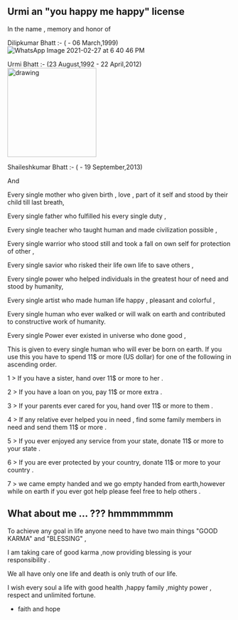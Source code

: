 Urmi an "you happy me happy" license
----------------------------------------


In the name , memory and honor of

Dilipkumar Bhatt :- ( - 06 March,1999)
![WhatsApp Image 2021-02-27 at 6 40 46 PM](https://user-images.githubusercontent.com/17675389/121989482-d7e9ce00-cdb9-11eb-9b4e-1daf11b4f820.jpeg)

Urmi Bhatt :- (23 August,1992 - 22 April,2012)
<img src="https://user-images.githubusercontent.com/17675389/121990768-f8b32300-cdbb-11eb-8214-a5ed89ae3d63.jpg" alt="drawing" width="200" hight="200"/>



Shaileshkumar Bhatt :- ( - 19 September,2013)


And


Every single mother who given birth , love , part of it self and stood by their child till last breath,

Every single father who fulfilled his every single duty ,

Every single teacher who taught human and made civilization possible ,

Every single warrior who stood still and took a fall on own self for protection of other ,

Every single savior who risked their life own life to save others ,

Every single power who helped individuals in the greatest hour of need and stood by humanity,

Every single artist who made human life happy , pleasant and colorful ,

Every single human who ever walked or will walk on earth and contributed to constructive work of humanity.

Every single Power ever existed in universe who done good ,

This is given to every single human who will ever be born on earth. If you use this you have to spend 11$ or more (US dollar) for one of the following in ascending order.


1 > If you have a sister, hand over 11$ or more to her .

2 > If you have a loan on you, pay 11$ or more extra .

3 > If your parents ever cared for you, hand over 11$ or more to them .

4 > If any relative ever helped you in need , find some family members in need and send them 11$ or more .

5 > If you ever enjoyed any service from your state, donate 11$ or more to your state .

6 > If you are ever protected by your country, donate 11$ or more to your country .

7 > we came empty handed and we go empty handed from earth,however  while on earth if you ever got help please feel free to help others .


What about me ... ??? hmmmmmmm
-----------------------------------

To achieve any goal in life anyone need to have two main things "GOOD KARMA" and "BLESSING" ,

I am taking care of good karma ,now providing blessing is your responsibility .

We all have only one life and death is only truth of our life.

I wish every soul a life with good health ,happy family ,mighty power , respect and unlimited fortune.

- faith and hope
